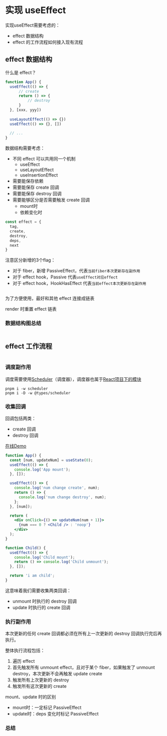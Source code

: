 <script setup>
import ImgUseEffect1 from './images/useEffect-1.png'
import ImgUseEffect2 from './images/useEffect-2.png'
import ImgUseEffect3 from './images/useEffect-3.png'
import ImgUseEffect4 from './images/useEffect-4.png'
</script>
# 实现 useEffect

实现useEffect需要考虑的：

- effect 数据结构
- effect 的工作流程如何接入现有流程

## effect 数据结构

什么是 effect？

```jsx
function App() {
  useEffect(() => {
      // create
      return () => {
          // destroy
      }
  }, [xxx, yyy])
  
  useLayoutEffect(() => {})
  useEffect(() => {}, [])
  
  // ...
}
```

数据结构需要考虑：

- 不同 effect 可以共用同一个机制
  - useEffect
  - useLayoutEffect
  - useInsertionEffect
- 需要能保存依赖
- 需要能保存 create 回调
- 需要能保存 destroy 回调
- 需要能够区分是否需要触发 create 回调
  - mount时
  - 依赖变化时

```jsx
const effect = {
  tag,
  create,
  destroy,
  deps,
  next
}
```

注意区分新增的3个flag：

- 对于 fiber，新增 PassiveEffect，代表`当前fiber本次更新存在副作用`
- 对于 effect hook，Passive 代表`useEffect对应effect`
- 对于 effect hook，HookHasEffect 代表`当前effect本次更新存在副作用`

<Image :src="ImgUseEffect1" />

为了方便使用，最好和其他 effect 连接成链表

render 时重置 effect 链表

### 数据结构图总结

<Image :src="ImgUseEffect2" />

## effect 工作流程

<Image :src="ImgUseEffect3" />

### 调度副作用

调度需要使用[Scheduler](https://www.npmjs.com/package/scheduler)（调度器），调度器也属于[React项目下的模块](https://github.com/facebook/react/tree/main/packages/scheduler)

```shell
pnpm i -w scheduler 
pnpm i -D -w @types/scheduler
```

### 收集回调

回调包括两类：

- create 回调
- destroy 回调

[在线Demo](https://codesandbox.io/s/wonderful-davinci-cduo7y?file=/src/App.js:276-336)

```jsx
function App() {
  const [num, updateNum] = useState(0);
  useEffect(() => {
    console.log('App mount');
  }, []);

  useEffect(() => {
    console.log('num change create', num);
    return () => {
      console.log('num change destroy', num);
    };
  }, [num]);

  return (
    <div onClick={() => updateNum(num + 1)}>
      {num === 0 ? <Child /> : 'noop'}
    </div>
  );
}

function Child() {
  useEffect(() => {
    console.log('Child mount');
    return () => console.log('Child unmount');
  }, []);

  return 'i am child';
}
```

这意味着我们需要收集两类回调：

- unmount 时执行的 destroy 回调
- update 时执行的 create 回调

### 执行副作用

本次更新的任何 create 回调都必须在所有上一次更新的 destroy 回调执行完后再执行。

整体执行流程包括：

1. 遍历 effect
2. 首先触发所有 unmount effect，且对于某个 fiber，如果触发了 unmount destroy，本次更新不会再触发 update create
3. 触发所有上次更新的 destroy
4. 触发所有这次更新的 create

mount、update 时的区别

- mount时：一定标记 PassiveEffect
- update时：deps 变化时标记 PassiveEffect

### 总结

<Image :src="ImgUseEffect4" />


